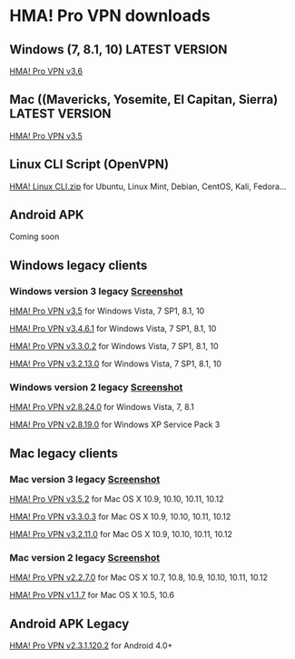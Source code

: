 # HMA! Pro VPN downloads

## Windows (7, 8.1, 10) LATEST VERSION
[HMA! Pro VPN v3.6](https://github.com/milansky/HMA-VPN/raw/master/hma_pro_vpn_setup_v3.6.exe)

## Mac ((Mavericks, Yosemite, El Capitan, Sierra) LATEST VERSION
[HMA! Pro VPN v3.5](https://github.com/milansky/HMA-VPN/raw/master/HMA-Pro-VPN_v3.5.dmg)

## Linux CLI Script (OpenVPN)

[HMA! Linux CLI.zip](https://github.com/milansky/HMA-VPN/raw/master/hma-linux.zip) for Ubuntu, Linux Mint, Debian, CentOS, Kali, Fedora...

## Android APK

Coming soon

## Windows legacy clients

### Windows version 3 legacy [Screenshot](https://goo.gl/raU1va)

[HMA! Pro VPN v3.5](https://github.com/milansky/HMA-VPN/raw/master/hma_pro_vpn_setup_v3.5.exe) for Windows Vista, 7 SP1, 8.1, 10

[HMA! Pro VPN v3.4.6.1](https://github.com/milansky/HMA-VPN/raw/master/HMA-Pro-VPN-3.4.6.1-install.exe) for Windows Vista, 7 SP1, 8.1, 10

[HMA! Pro VPN v3.3.0.2](https://github.com/milansky/HMA-VPN/raw/master/HMA-Pro-VPN-3.3.0.2-install.exe) for Windows Vista, 7 SP1, 8.1, 10

[HMA! Pro VPN v3.2.13.0](https://github.com/milansky/HMA-VPN/raw/master/HMA-Pro-VPN-3.2.13.0-install.exe) for Windows Vista, 7 SP1, 8.1, 10

### Windows version 2 legacy [Screenshot](https://goo.gl/K52aiv)
[HMA! Pro VPN v2.8.24.0](https://github.com/milansky/HMA-VPN/raw/master/HMA-Pro-VPN-2.8.24.0-installer.exe) for Windows Vista, 7, 8.1

[HMA! Pro VPN v2.8.19.0](https://github.com/milansky/HMA-VPN/raw/master/HMA-Pro-VPN-2.8.19.0-install.exe) for Windows XP Service Pack 3

## Mac legacy clients

### Mac version 3 legacy [Screenshot](https://goo.gl/raU1va)

[HMA! Pro VPN v3.5.2](https://github.com/milansky/HMA-VPN/raw/master/HMA-Pro-VPN-macOS-3.5.2.dmg) for Mac OS X 10.9, 10.10, 10.11, 10.12

[HMA! Pro VPN v3.3.0.3](https://github.com/milansky/HMA-VPN/raw/master/HMA-Pro-VPN-macOS-3.3.0.3.dmg) for Mac OS X 10.9, 10.10, 10.11, 10.12

[HMA! Pro VPN v3.2.11.0](https://github.com/milansky/HMA-VPN/raw/master/HMA-Pro-VPN-macOS-3.2.11.0.dmg) for Mac OS X 10.9, 10.10, 10.11, 10.12

### Mac version 2 legacy [Screenshot](https://goo.gl/K52aiv)

[HMA! Pro VPN v2.2.7.0](https://github.com/milansky/HMA-VPN/raw/master/HMA-Pro-VPN-2.2.7.0.pkg) for Mac OS X 10.7, 10.8, 10.9, 10.10, 10.11, 10.12

[HMA! Pro VPN v1.1.7](https://github.com/milansky/HMA-VPN/raw/master/HMA-Pro-VPN-1.1.7-install.dmg) for Mac OS X 10.5, 10.6

## Android APK Legacy

[HMA! Pro VPN v2.3.1.120.2](https://github.com/milansky/HMA-VPN/raw/master/hma-vpn-proxy-wifi-security%202.3.1.120.2.apk) for Android 4.0+

